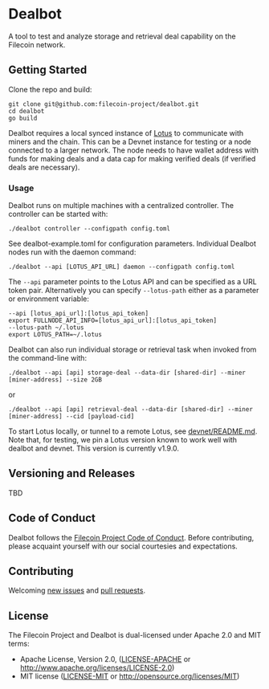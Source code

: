 # Dealbot

A tool to test and analyze storage and retrieval deal capability on the Filecoin network.

## Getting Started

Clone the repo and build:

	git clone git@github.com:filecoin-project/dealbot.git
	cd dealbot
	go build

Dealbot requires a local synced instance of [Lotus](https://github.com/filecoin-project/lotus/) to communicate with miners and the chain. This can be a Devnet instance for testing or a node connected to a larger network. The node needs to have wallet address with funds for making deals and a data cap for making verified deals (if verified deals are necessary).

### Usage

Dealbot runs on multiple machines with a centralized controller. The controller can be started with:

	./dealbot controller --configpath config.toml

See dealbot-example.toml for configuration parameters. Individual Dealbot nodes run with the daemon command:

	./dealbot --api [LOTUS_API_URL] daemon --configpath config.toml

The `--api` parameter points to the Lotus API and can be specified as a URL token pair. Alternatively you can specify `--lotus-path` either as a parameter or environment variable:

	--api [lotus_api_url]:[lotus_api_token]
	export FULLNODE_API_INFO=[lotus_api_url]:[lotus_api_token]
	--lotus-path ~/.lotus
	export LOTUS_PATH=~/.lotus

Dealbot can also run individual storage or retrieval task when invoked from the command-line with:

	./dealbot --api [api] storage-deal --data-dir [shared-dir] --miner [miner-address] --size 2GB

or

	./dealbot --api [api] retrieval-deal --data-dir [shared-dir] --miner [miner-address] --cid [payload-cid]

To start Lotus locally, or tunnel to a remote Lotus, see [devnet/README.md](devnet/README.md).
Note that, for testing, we pin a Lotus version known to work well with dealbot and devnet.
This version is currently v1.9.0.

## Versioning and Releases

TBD

## Code of Conduct

Dealbot follows the [Filecoin Project Code of Conduct](https://github.com/filecoin-project/community/blob/master/CODE_OF_CONDUCT.md). Before contributing, please acquaint yourself with our social courtesies and expectations.


## Contributing

Welcoming [new issues](https://github.com/filecoin-project/dealbot/issues/new) and [pull requests](https://github.com/filecoin-project/dealbot/pulls).


## License

The Filecoin Project and Dealbot is dual-licensed under Apache 2.0 and MIT terms:

- Apache License, Version 2.0, ([LICENSE-APACHE](https://github.com/filecoin-project/dealbot/blob/master/LICENSE-APACHE) or http://www.apache.org/licenses/LICENSE-2.0)
- MIT license ([LICENSE-MIT](https://github.com/filecoin-project/dealbot/blob/master/LICENSE-MIT) or http://opensource.org/licenses/MIT)
